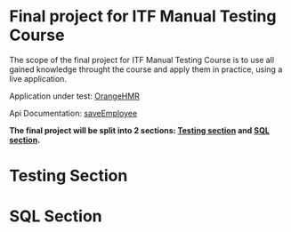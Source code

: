 # Final project for ITF Manual Testing Course

The scope of the final project for ITF Manual Testing Course is to use all gained knowledge throught the course and apply them in practice, using a live application.

Application under test: [OrangeHMR](https://opensource-demo.orangehrmlive.com/index.php/pim/addEmployee)

Api Documentation: [saveEmployee](https://orangehrm.github.io/orangehrm-api-doc/#api-Employee-saveEmployee)

**The final project will be split into 2 sections: [Testing section](hhttps://github.com/Silviu-Lucian1982/manual_testing_portofolio/edit/main/Final%20Project/README.md#1-testing-section) and [SQL section](https://github.com/Silviu-Lucian1982/manual_testing_portofolio/edit/main/Final%20Project/README.md#2-sql-section).**

# Testing Section

# SQL Section
